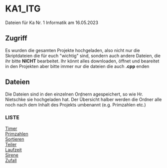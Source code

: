 <h1>KA1_ITG</h1>
Dateien für Ka Nr. 1 Informatik am 16.05.2023


<h2> Zugriff </h2>
<p>Es wurden die gesamten Projekte hochgeladen, also nicht nur die Skriptdateien die für euch "wichtig" sind, sondern auch andere Dateien, die ihr bitte <b>NICHT</b> bearbeitet. Ihr könnt alles downloaden, öffnet und beareitet in den Projekten aber bitte immer nur die dateien die auch <b>.cpp</b> enden<p>

<h2> Dateien </h2>
<p> Die Dateien sind in den einzelnen Ordnern agespeichert, so wie Hr. Nietschke sie hochgeladen hat. Der Übersicht halber werden die Ordner alle noch nach dem Inhalt des Projekts umbenannt (e.g. Primzahlen etc.)</p>
<h3> LISTE </h3>

[Timer](./00Timer/main.cpp) <br>
[Primzahlen](./Primzahlen/main.cpp) <br>
[Sortieren](../Sortieren02/main.cpp) <br>
[Teiler](./10-Teiler-einer-Zahl/main.cpp) <br>
[Laufzeit](./08Laufzeit/main.cpp) <br>
[Sirene](./06-Sirene/main.cpp) <br>
[Zufall](./02-Zufall/main.cpp) <br>


